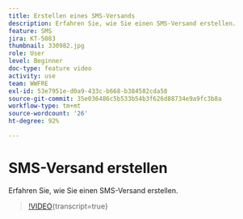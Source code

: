 ```yaml
---
title: Erstellen eines SMS-Versands
description: Erfahren Sie, wie Sie einen SMS-Versand erstellen.
feature: SMS
jira: KT-5083
thumbnail: 330982.jpg
role: User
level: Beginner
doc-type: feature video
activity: use
team: WWFRE
exl-id: 53e7951e-d0a9-433c-b668-b384582cda58
source-git-commit: 35e036486c5b533b54b3f626d88734e9a9fc3b8a
workflow-type: tm+mt
source-wordcount: '26'
ht-degree: 92%

---
```


# SMS-Versand erstellen

Erfahren Sie, wie Sie einen SMS-Versand erstellen.

>[!VIDEO](https://video.tv.adobe.com/v/330982?learn=on){transcript=true}
